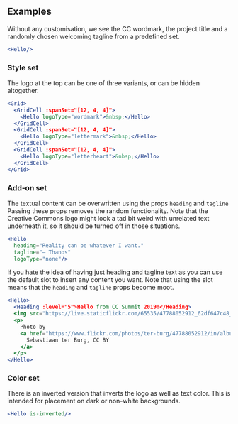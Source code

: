 ## Examples

Without any customisation, we see the CC wordmark, the project title and a 
randomly chosen welcoming tagline from a predefined set.

```jsx
<Hello/>
```

### Style set

The logo at the top can be one of three variants, or can be hidden altogether.

```jsx { "props": { "className": "no-i18n" } }
<Grid>
  <GridCell :spanSet="[12, 4, 4]">
    <Hello logoType="wordmark">&nbsp;</Hello>
  </GridCell>
  <GridCell :spanSet="[12, 4, 4]">
    <Hello logoType="lettermark">&nbsp;</Hello>
  </GridCell>
  <GridCell :spanSet="[12, 4, 4]">
    <Hello logoType="letterheart">&nbsp;</Hello>
  </GridCell>
</Grid>
```

### Add-on set

The textual content can be overwritten using the props `heading` and `tagline`
Passing these props removes the random functionality. Note that the Creative 
Commons logo might look a tad bit weird with unrelated text underneath it, so 
it should be turned off in those situations.

```jsx { "props": { "className": "no-i18n" } }
<Hello 
  heading="Reality can be whatever I want." 
  tagline="— Thanos"
  logoType="none"/>
```

If you hate the idea of having just heading and tagline text as you can use the 
default slot to insert any content you want. Note that using the slot means
that the `heading` and `tagline` props become moot.

```jsx { "props": { "className": "no-i18n" } }
<Hello>
  <Heading :level="5">Hello from CC Summit 2019!</Heading>
  <img src="https://live.staticflickr.com/65535/47788052912_62df647c48_z_d.jpg"/>
  <p>
    Photo by 
    <a href="https://www.flickr.com/photos/ter-burg/47788052912/in/album-72157708410802765/">
      Sebastiaan ter Burg, CC BY
    </a>
  </p>
</Hello>
``` 

### Color set

There is an inverted version that inverts the logo as well as text color.
This is intended for placement on dark or non-white backgrounds.

```jsx { "props": { "className": "dark-background" } } 
<Hello is-inverted/>
```
